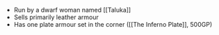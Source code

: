 - Run by a dwarf woman named [[Taluka]]
- Sells primarily leather armour
- Has one plate armour set in the corner ([[The Inferno Plate]], 500GP)